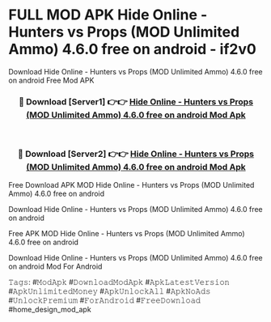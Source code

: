 # FULL MOD APK Hide Online - Hunters vs Props (MOD Unlimited Ammo) 4.6.0 free on android - if2v0
Download Hide Online - Hunters vs Props (MOD Unlimited Ammo) 4.6.0 free on android Free Mod APK

<div align="center">
<h3>🔴 Download [Server1] 👉👉 <a href="https://apk-comot.site?title=Hide_Online_-_Hunters_vs_Props_(MOD_Unlimited_Ammo)_4.6.0_free_on_android">Hide Online - Hunters vs Props (MOD Unlimited Ammo) 4.6.0 free on android Mod Apk</a></h3><br>

<h3>🔴 Download [Server2] 👉👉 <a href="https://apk-comot.site?title=Hide_Online_-_Hunters_vs_Props_(MOD_Unlimited_Ammo)_4.6.0_free_on_android">Hide Online - Hunters vs Props (MOD Unlimited Ammo) 4.6.0 free on android Mod Apk</a></h3>
</div>


Free Download APK MOD Hide Online - Hunters vs Props (MOD Unlimited Ammo) 4.6.0 free on android

Download Hide Online - Hunters vs Props (MOD Unlimited Ammo) 4.6.0 free on android 

Free APK MOD Hide Online - Hunters vs Props (MOD Unlimited Ammo) 4.6.0 free on android 

Download Hide Online - Hunters vs Props (MOD Unlimited Ammo) 4.6.0 free on android Mod For Android

𝚃𝚊𝚐𝚜: #𝙼𝚘𝚍𝙰𝚙𝚔 #𝙳𝚘𝚠𝚗𝚕𝚘𝚊𝚍𝙼𝚘𝚍𝙰𝚙𝚔 #𝙰𝚙𝚔𝙻𝚊𝚝𝚎𝚜𝚝𝚅𝚎𝚛𝚜𝚒𝚘𝚗 #𝙰𝚙𝚔𝚄𝚗𝚕𝚒𝚖𝚒𝚝𝚎𝚍𝙼𝚘𝚗𝚎𝚢 #𝙰𝚙𝚔𝚄𝚗𝚕𝚘𝚌𝚔𝙰𝚕𝚕 #𝙰𝚙𝚔𝙽𝚘𝙰𝚍𝚜 #𝚄𝚗𝚕𝚘𝚌𝚔𝙿𝚛𝚎𝚖𝚒𝚞𝚖 #𝙵𝚘𝚛𝙰𝚗𝚍𝚛𝚘𝚒𝚍 #𝙵𝚛𝚎𝚎𝙳𝚘𝚠𝚗𝚕𝚘𝚊𝚍 #home_design_mod_apk